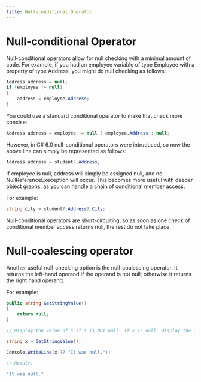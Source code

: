 ```yaml
---
title: Null-conditional Operator
---
```


# Null-conditional Operator

Null-conditional operators allow for null checking with a minimal amount of code. For example, if you had
an employee variable of type Employee with a property of type Address, you might do null checking as follows:

```csharp
Address address = null;
if (employee != null)
{
    address = employee.Address;
}
```

You could use a standard conditional operator to make that check more concise:

```csharp
Address address = employee != null ? employee.Address : null;
```

However, in C# 6.0 null-conditional operators were introduced, so now the above line can simply
be represented as follows:

```csharp
Address address = student?.Address;
```

If employee is null, address will simply be assigned null, and no NullReferenceExeception will occur.
This becomes more useful with deeper object graphs, as you can handle a chain of conditional member access.

For example:
```csharp
string city = student?.Address?.City;
```

Null-conditional operators are short-circuiting, so as soon as one check of conditional member access
returns null, the rest do not take place.

# Null-coalescing operator
Another useful null-checking option is the null-coalescing operator. It returns the left-hand operand if the operand is not null; otherwise it returns the right hand operand.

For example:
```csharp
public string GetStringValue()
{
    return null;
}

// Display the value of s if s is NOT null. If x IS null, display the string "It was null."

string x = GetStringValue();

Console.WriteLine(x ?? "It was null.");

// Result:

"It was null."
```
